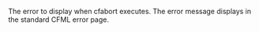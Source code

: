The error to display when cfabort executes.
The error message displays in the standard CFML error page.